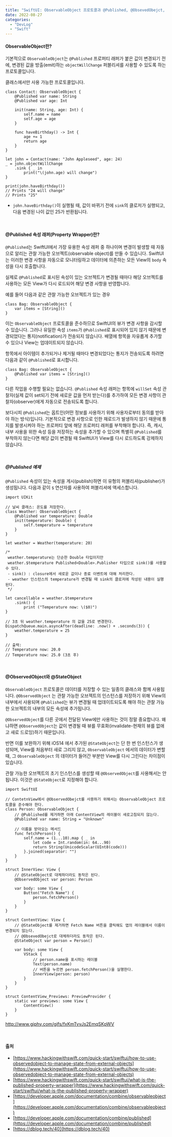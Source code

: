 ```yaml
---
title: "SwiftUI: ObservableObject 프로토콜과 @Published, @ObsevedObejct, @StateObject 프로퍼티 래퍼"
date: 2022-08-27
categories: 
  - "DevLog"
  - "Swift"
---
```


#### **ObservableObject란?**

기본적으로 `ObservableObject`는 `@Published` 프로퍼티 래퍼가 붙은 값이 변경되기 전에, 변경된 값을 방출(emit)하는 `objectWillChange` 퍼블리셔를 사용할 수 있도록 하는 프로토콜입니다.

클래스에서만 사용 가능한 프로토콜입니다.

```
class Contact: ObservableObject {
    @Published var name: String
    @Published var age: Int

    init(name: String, age: Int) {
        self.name = name
        self.age = age
    }

    func haveBirthday() -> Int {
        age += 1
        return age
    }
}

let john = Contact(name: "John Appleseed", age: 24)
_ = john.objectWillChange
    .sink { _ in
        print("\(john.age) will change")
}

print(john.haveBirthday())
// Prints "24 will change"
// Prints "25"

```

- `john.haveBirthday()`이 실행될 때, 값이 바뀌기 전에 `sink`의 클로저가 실행되고, 다음 변경된 나이 값인 25가 반환됩니다.

 

#### **@Published 속성 래퍼(Property Wrapper)란?**

`@Published`는 SwiftUI에서 가장 유용한 속성 래퍼 중 하나이며 변경이 발생할 때 자동으로 알리는 관찰 가능한 오브젝트(observable object)를 만들 수 있습니다. SwiftUI는 이러한 변경 사항을 자동으로 모니터링하고 데이터에 의존하는 모든 View의 `body` 속성을 다시 호출합니다.

실제로 `@Published`로 표시된 속성이 있는 오브젝트가 변경될 때마다 해당 오브젝트를 사용하는 모든 View가 다시 로드되어 해당 변경 사항을 반영합니다.

예를 들어 다음과 같은 관찰 가능한 오브젝트가 있는 경우

```
class Bag: ObservableObject {
    var items = [String]()
}
```

이는 `ObservableObject` 프로토콜을 준수하므로 SwiftUI의 뷰가 변경 사항을 감시할 수 있습니다. 그러나 유일한 속성 `items`가 `@Published`로 표시되어 있지 않기 때문에 변경되었다는 통지(notification)가 전송되지 않습니다. 배열에 항목을 자유롭게 추가할 수 있으나 View는 업데이트되지 않습니다.

항목에서 아이템이 추가되거나 제거될 때마다 변경되었다는 통지가 전송되도록 하려면 다음과 같이 `@Published`로 표시합니다.

```
class Bag: ObservableObject {
    @Published var items = [String]()
}
```

다른 작업을 수행할 필요는 없습니다. `@Published` 속성 래퍼는 항목에 `willSet` 속성 관찰자(실제 값이 set되기 전에 새로운 값을 먼저 받는다)를 추가하여 모든 변경 사항이 관찰자(observer)에게 자동으로 전송되도록 합니다.

보다시피 `@Published`는 옵트인(어떤 정보를 사용하기 위해 사용자로부터 동의를 받아야 하는 방식)입니다. 기본적으로 변경 사항으로 인한 재로드가 발생하지 않기 때문에 통지를 발생시켜야 하는 프로퍼티 앞에 해당 프로퍼티 래퍼를 부착해야 합니다. 즉, 캐시, 내부 사용을 위한 속성 등을 저장하는 속성을 추가할 수 있으며 특별히 `@Published`를 부착하지 않는다면 해당 값이 변경될 때 SwiftUI가 View를 다시 로드하도록 강제하지 않습니다.

 

##### @Published 예제

`@Published` 속성이 있는 속성을 게시(publish)하면 이 유형의 퍼블리셔(publisher)가 생성됩니다. 다음과 같이 `$` 연산자를 사용하여 퍼블리셔에 액세스합니다.

```
import UIKit

// 날씨 클래스: 온도를 저장한다.
class Weather: ObservableObject {
    @Published var temperature: Double
    init(temperature: Double) {
        self.temperature = temperature
    }
}

let weather = Weather(temperature: 20)

/*
 weather.temperature는 단순한 Double 타입이지만
 weather.$temperature Published<Double>.Publisher 타입으로 sink()를 사용할 수 있다.
 - sink() : closure에서 새로운 값이나 종료 이벤트에 대해 처리한다.
 - weather 인스턴스의 temperature가 변경될 때 sink의 클로저에 작성된 내용이 실행된다.
 */

let cancellable = weather.$temperature
    .sink() {
        print ("Temperature now: \($0)")
}

// 3초 뒤 weather.temperature 의 값을 25로 변경한다.
DispatchQueue.main.asyncAfter(deadline: .now() + .seconds(3)) {
    weather.temperature = 25
}

// 출력:
// Temperature now: 20.0
// Temperature now: 25.0 (3초 후)

```

 

#### **@ObservedObject와 @StateObject**

`ObservableObject` 프로토콜은 데이터를 저장할 수 있는 일종의 클래스와 함께 사용됩니다. `@ObservedObject` 는 관찰 가능한 오브젝트의 인스턴스를 저장하기 위해 View의 내부에서 사용되며 `@Published`는 뷰가 변경될 때 업데이트되도록 해야 하는 관찰 가능한 오브젝트의 내부의 모든 속성에 추가됩니다.

`@ObservedObject`를 다른 곳에서 전달된 View에만 사용하는 것이 정말 중요합니다. 왜냐하면 `@ObservedObject`는 값이 변경될 때 뷰를 무효화(invalidate-현재의 뷰를 없애고 새로 드로잉)하기 때문입니다.

반면 이를 보완하기 위해 iOS14 에서 추가된 `@StateObject`는 단 한 번 인스턴스가 생성되며, View를 처음부터 새로 그리지 않고, `ObservableObject` 에서의 데이터가 변할 때, 그 `ObservableObject` 의 데이터가 들어간 부분만 View를 다시 그린다는 차이점이 있습니다.

관찰 가능한 오브젝트의 초기 인스턴스를 생성할 때 `@ObservedObject`를 사용해서는 안 됩니다. 이것은 `@StateObject`로 지정해야 합니다.

```
import SwiftUI

// ContetnView에서 @ObservedObejct를 사용하기 위해서는 ObservableObject 프로토콜을 준수해야 한다.
class Person: ObservableObject {
    // @Published를 제거하면 아래 ContentView의 레이블이 새로고침되지 않는다.
    @Published var name: String = "Unknown"
    
    // 이름을 받아오는 메서드
    func fetchPerson() {
        self.name = (1...10).map { _ in
            let code = Int.random(in: 64...90)
            return String(UnicodeScalar(UInt8(code)))
        }.joined(separator: "")
    }
}

struct InnerView: View {
    // @StateObject로 대체하더라도 동작은 된다.
    @ObservedObject var person: Person
    
    var body: some View {
        Button("Fetch Name") {
            person.fetchPerson()
        }
    }
}

struct ContentView: View {
    // @StateObject를 제거하면 Fetch Name 버튼을 클릭해도 앱의 레이블에서 이름이 변경되지 않는다.
    // @ObsevedObejct로 대체하더라도 동작은 된다.
    @StateObject var person = Person()
    
    var body: some View {
        VStack {
            // person.name을 표시하는 레이블
            Text(person.name)
            // 버튼을 누르면 person.fetchPerson()을 실행한다.
            InnerView(person: person)
        }
    }
}

struct ContentView_Previews: PreviewProvider {
    static var previews: some View {
        ContentView()
    }
}

```

http://www.giphy.com/gifs/fxKmTvvJs2EmqSKpWV

 

#### **출처**

- [https://www.hackingwithswift.com/quick-start/swiftui/how-to-use-observedobject-to-manage-state-from-external-objects](https://www.hackingwithswift.com/quick-start/swiftui/how-to-use-observedobject-to-manage-state-from-external-objects)
- [https://www.hackingwithswift.com/quick-start/swiftui/what-is-the-published-property-wrapper](https://www.hackingwithswift.com/quick-start/swiftui/what-is-the-published-property-wrapper)
- [https://developer.apple.com/documentation/combine/observableobject](https://developer.apple.com/documentation/combine/observableobject)
- [https://developer.apple.com/documentation/combine/published](https://developer.apple.com/documentation/combine/published)
- [https://dblog.tech/40](https://dblog.tech/40)
